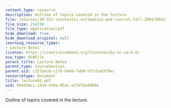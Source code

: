 ```yaml
---
content_type: resource
description: Outline of topics covered in the lecture.
file: /courses/16-322-stochastic-estimation-and-control-fall-2004/894438cc15349f0a85dce7fd7be99664_lecture02.pdf
file_size: 214730
file_type: application/pdf
hide_download: true
hide_download_original: null
learning_resource_types:
- Lecture Notes
license: https://creativecommons.org/licenses/by-nc-sa/4.0/
ocw_type: OCWFile
parent_title: Lecture Notes
parent_type: CourseSection
parent_uid: c357abc0-c276-b4e8-7ab0-5f5cbab5f9ec
resourcetype: Document
title: lecture02.pdf
uid: 894438cc-1534-9f0a-85dc-e7fd7be99664
---
```

Outline of topics covered in the lecture.